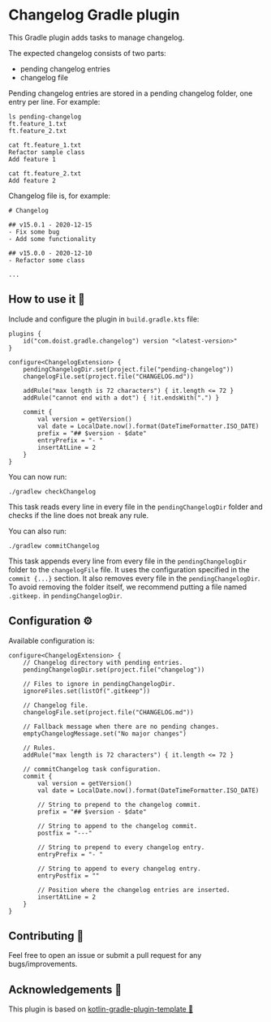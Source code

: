 # Changelog Gradle plugin

This Gradle plugin adds tasks to manage changelog.

The expected changelog consists of two parts:
- pending changelog entries
- changelog file

Pending changelog entries are stored in a pending changelog folder, one entry per line. For example:
```text
ls pending-changelog
ft.feature_1.txt
ft.feature_2.txt
    
cat ft.feature_1.txt
Refactor sample class
Add feature 1

cat ft.feature_2.txt
Add feature 2
```

Changelog file is, for example:
```
# Changelog

## v15.0.1 - 2020-12-15
- Fix some bug
- Add some functionality

## v15.0.0 - 2020-12-10
- Refactor some class

...
```

## How to use it 👣

Include and configure the plugin in `build.gradle.kts` file:

```
plugins {
    id("com.doist.gradle.changelog") version "<latest-version>"
}

configure<ChangelogExtension> {
    pendingChangelogDir.set(project.file("pending-changelog"))
    changelogFile.set(project.file("CHANGELOG.md"))

    addRule("max length is 72 characters") { it.length <= 72 }
    addRule("cannot end with a dot") { !it.endsWith(".") }

    commit {
        val version = getVersion()
        val date = LocalDate.now().format(DateTimeFormatter.ISO_DATE)
        prefix = "## $version - $date"
        entryPrefix = "- "
        insertAtLine = 2
    }
}
```

You can now run:
```
./gradlew checkChangelog
```
This task reads every line in every file in the `pendingChangelogDir` folder and checks if the line
does not break any rule.

You can also run:
```
./gradlew commitChangelog
``` 
This task appends every line from every file in the `pendingChangelogDir` folder to the
`changelogFile` file. It uses the configuration specified in the `commit {...}` section. It also 
removes every file in the `pendingChangelogDir`. To avoid removing the folder itself, we recommend
putting a file named `.gitkeep.` in `pendingChangelogDir`.

## Configuration ⚙️

Available configuration is:
```
configure<ChangelogExtension> {
    // Changelog directory with pending entries.
    pendingChangelogDir.set(project.file("changelog"))
    
    // Files to ignore in pendingChangelogDir.
    ignoreFiles.set(listOf(".gitkeep"))
    
    // Changelog file.
    changelogFile.set(project.file("CHANGELOG.md"))
    
    // Fallback message when there are no pending changes.
    emptyChangelogMessage.set("No major changes")

    // Rules.
    addRule("max length is 72 characters") { it.length <= 72 }

    // commitChangelog task configuration. 
    commit {
        val version = getVersion()
        val date = LocalDate.now().format(DateTimeFormatter.ISO_DATE)
        
        // String to prepend to the changelog commit.
        prefix = "## $version - $date"
        
        // String to append to the changelog commit.
        postfix = "---"
        
        // String to prepend to every changelog entry.
        entryPrefix = "- "
        
        // String to append to every changelog entry.
        entryPostfix = ""
        
        // Position where the changelog entries are inserted. 
        insertAtLine = 2
    }
}
``` 

## Contributing 🤝

Feel free to open an issue or submit a pull request for any bugs/improvements.

## Acknowledgements 🙏
This plugin is based on [kotlin-gradle-plugin-template 🐘](https://github.com/cortinico/kotlin-gradle-plugin-template)
